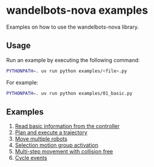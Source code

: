 # wandelbots-nova examples

Examples on how to use the wandelbots-nova library.

## Usage

Run an example by executing the following command:

```bash
PYTHONPATH=. uv run python examples/<file>.py
```

For example:

```bash
PYTHONPATH=. uv run python examples/01_basic.py
```

## Examples

1. [Read basic information from the controller](01_basic.py)
2. [Plan and execute a trajectory](02_plan_and_execute.py)
3. [Move multiple robots](03_move_multiple_robots.py)
4. [Selection motion group activation](04_selection_motion_group_activation.py)
5. [Multi-step movement with collision free](05_multi_step_movement_with_collision_free.py)
6. [Cycle events](06_cycle_events.py)
